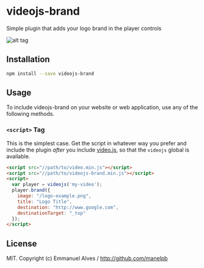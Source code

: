 # videojs-brand

Simple plugin that adds your logo brand in the player controls

![alt tag](https://raw.githubusercontent.com/manelpb/videojs-logo/master/screenshot.png)

## Installation

```sh
npm install --save videojs-brand
```

## Usage

To include videojs-brand on your website or web application, use any of the following methods.

### `<script>` Tag

This is the simplest case. Get the script in whatever way you prefer and include the plugin _after_ you include [video.js][videojs], so that the `videojs` global is available.

```html
<script src="//path/to/video.min.js"></script>
<script src="//path/to/videojs-brand.min.js"></script>
<script>
  var player = videojs('my-video');
  player.brand({
  	image: "/logo-example.png",
    title: "Logo Title",
    destination: "http://www.google.com",
    destinationTarget: "_top"
  });
</script>
```

## License

MIT. Copyright (c) Emmanuel Alves / http://github.com/manelpb


[videojs]: http://videojs.com/
